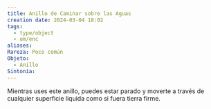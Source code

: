 ```yaml
---
title: Anillo de Caminar sobre las Aguas
creation date: 2024-03-04 18:02
tags:
  - type/object
  - om/enc
aliases: 
Rareza: Poco común
Objeto:
  - Anillo
Sintonía:
---
```

Mientras uses este anillo, puedes estar parado y moverte a través de cualquier superficie liquida como si fuera tierra firme.